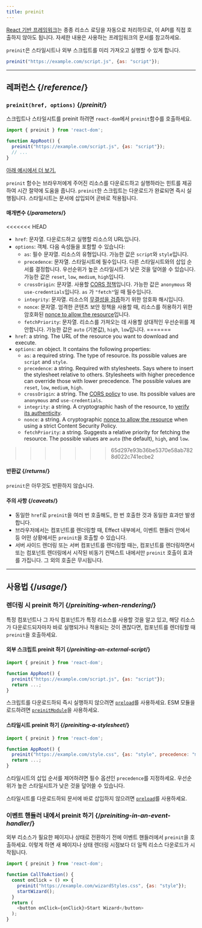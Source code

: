 ```yaml
---
title: preinit
---
```


<Note>

[React 기반 프레임워크](/learn/start-a-new-react-project)는 종종 리소스 로딩을 자동으로 처리하므로, 이 API를 직접 호출하지 않아도 됩니다. 자세한 내용은 사용하는 프레임워크의 문서를 참고하세요.

</Note>

<Intro>

`preinit`은 스타일시트나 외부 스크립트를 미리 가져오고 실행할 수 있게 합니다.

```js
preinit("https://example.com/script.js", {as: "script"});
```

</Intro>

<InlineToc />

---

## 레퍼런스 {/*reference*/}

### `preinit(href, options)` {/*preinit*/}

스크립트나 스타일시트를 preinit 하려면 `react-dom`에서 `preinit`함수를 호출하세요.

```js
import { preinit } from 'react-dom';

function AppRoot() {
  preinit("https://example.com/script.js", {as: "script"});
  // ...
}

```

[아래 예시에서 더 보기.](#usage)

`preinit` 함수는 브라우저에게 주어진 리소스를 다운로드하고 실행하라는 힌트를 제공하여 시간 절약에 도움을 줍니다. `preinit`한 스크립트는 다운로드가 완료되면 즉시 실행됩니다. 스타일시트는 문서에 삽입되어 곧바로 적용됩니다.

#### 매개변수 {/*parameters*/}

<<<<<<< HEAD
* `href`: 문자열. 다운로드하고 실행할 리소스의 URL입니다.
* `options`: 객체. 다음 속성들을 포함할 수 있습니다:
  *  `as`: 필수 문자열. 리소스의 유형입니다. 가능한 값은 `script`와 `style`입니다.
  * `precedence`: 문자열. 스타일시트에 필수입니다. 다른 스타일시트와의 삽입 순서를 결정합니다. 우선순위가 높은 스타일시트가 낮은 것을 덮어쓸 수 있습니다. 가능한 값은 `reset`, `low`, `medium`, `high`입니다.
  *  `crossOrigin`: 문자열. 사용할 [CORS 정책](https://developer.mozilla.org/en-US/docs/Web/HTML/Attributes/crossorigin)입니다. 가능한 값은 `anonymous` 와 `use-credentials`입니다. `as` 가 `"fetch"`일 때 필수입니다.
  *  `integrity`: 문자열. 리소스의 [무결성을 검증](https://developer.mozilla.org/en-US/docs/Web/Security/Subresource_Integrity)하기 위한 암호화 해시입니다.
  *  `nonce`: 문자열. 엄격한 콘텐츠 보안 정책을 사용할 때, 리소스를 허용하기 위한 암호화된 [nonce to allow the resource](https://developer.mozilla.org/en-US/docs/Web/HTML/Global_attributes/nonce)입니다.
  *  `fetchPriority`: 문자열. 리소스를 가져오는 데 사용할 상대적인 우선순위를 제안합니다. 가능한 값은 `auto` (기본값), `high`, `low`입니다.
=======
* `href`: a string. The URL of the resource you want to download and execute.
* `options`: an object. It contains the following properties:
  *  `as`: a required string. The type of resource. Its possible values are `script` and `style`.
  * `precedence`: a string. Required with stylesheets. Says where to insert the stylesheet relative to others. Stylesheets with higher precedence can override those with lower precedence. The possible values are `reset`, `low`, `medium`, `high`. 
  *  `crossOrigin`: a string. The [CORS policy](https://developer.mozilla.org/en-US/docs/Web/HTML/Attributes/crossorigin) to use. Its possible values are `anonymous` and `use-credentials`.
  *  `integrity`: a string. A cryptographic hash of the resource, to [verify its authenticity](https://developer.mozilla.org/en-US/docs/Web/Security/Subresource_Integrity).
  *  `nonce`: a string. A cryptographic [nonce to allow the resource](https://developer.mozilla.org/en-US/docs/Web/HTML/Global_attributes/nonce) when using a strict Content Security Policy. 
  *  `fetchPriority`: a string. Suggests a relative priority for fetching the resource. The possible values are `auto` (the default), `high`, and `low`.
>>>>>>> 65d297e93b36be5370e58ab7828d022c741ecbe2

#### 반환값 {/*returns*/}

`preinit`은 아무것도 반환하지 않습니다.

#### 주의 사항 {/*caveats*/}

* 동일한 `href`로 `preinit`을 여러 번 호출해도, 한 번 호출한 것과 동일한 효과만 발생합니다.
* 브라우저에서는 컴포넌트를 렌더링할 때, Effect 내부에서, 이벤트 핸들러 안에서 등 어떤 상황에서든 `preinit`을 호출할 수 있습니다.
* 서버 사이드 렌더링 또는 서버 컴포넌트를 렌더링할 때는, 컴포넌트를 렌더링하면서 또는 컴포넌트 렌더링에서 시작된 비동기 컨텍스트 내에서만 `preinit` 호출이 효과를 가집니다. 그 외의 호출은 무시됩니다.



---

## 사용법 {/*usage*/}

### 렌더링 시 preinit 하기 {/*preiniting-when-rendering*/}

특정 컴포넌트나 그 자식 컴포넌트가 특정 리소스를 사용할 것을 알고 있고, 해당 리소스가 다운로드되자마자 바로 실행되거나 적용되는 것이 괜찮다면, 컴포넌트를 렌더링할 때 `preinit`을 호출하세요.

<Recipes titleText="preinit 사용 예시">

#### 외부 스크립트 preinit 하기 {/*preiniting-an-external-script*/}

```js
import { preinit } from 'react-dom';

function AppRoot() {
  preinit("https://example.com/script.js", {as: "script"});
  return ...;
}
```

스크립트를 다운로드하되 즉시 실행하지 않으려면 [`preload`](/reference/react-dom/preload)를 사용하세요. ESM 모듈을 로드하려면 [`preinitModule`](/reference/react-dom/preinitModule)을 사용하세요.

<Solution />

#### 스타일시트 preinit 하기 {/*preiniting-a-stylesheet*/}

```js
import { preinit } from 'react-dom';

function AppRoot() {
  preinit("https://example.com/style.css", {as: "style", precedence: "medium"});
  return ...;
}
```

스타일시트의 삽입 순서를 제어하려면 필수 옵션인 `precedence`를 지정하세요. 우선순위가 높은 스타일시트가 낮은 것을 덮어쓸 수 있습니다.

스타일시트를 다운로드하되 문서에 바로 삽입하지 않으려면 [`preload`](/reference/react-dom/preload)를 사용하세요.

<Solution />

</Recipes>

### 이벤트 핸들러 내에서 preinit 하기 {/*preiniting-in-an-event-handler*/}

외부 리소스가 필요한 페이지나 상태로 전환하기 전에 이벤트 핸들러에서 `preinit`을 호출하세요. 이렇게 하면 새 페이지나 상태 렌더링 시점보다 더 일찍 리소스 다운로드가 시작됩니다.

```js
import { preinit } from 'react-dom';

function CallToAction() {
  const onClick = () => {
    preinit("https://example.com/wizardStyles.css", {as: "style"});
    startWizard();
  }
  return (
    <button onClick={onClick}>Start Wizard</button>
  );
}
```
